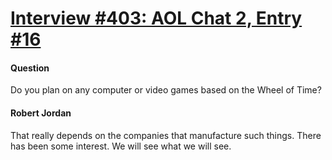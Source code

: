 # [Interview #403: AOL Chat 2, Entry #16](https://www.theoryland.com/intvmain.php?i=403#16)

#### Question

Do you plan on any computer or video games based on the Wheel of Time?

#### Robert Jordan

That really depends on the companies that manufacture such things. There has been some interest. We will see what we will see.

